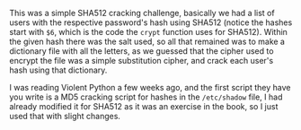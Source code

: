 This was a simple SHA512 cracking challenge, basically we had a list of users with the respective password's hash using SHA512 (notice the hashes start with `$6`, which is the code the `crypt` function uses for SHA512). Within the given hash there was the salt used, so all that remained was to make a dictionary file with all the letters, as we guessed that the cipher used to encrypt the file was a simple substitution cipher, and crack each user's hash using that dictionary.

I was reading Violent Python a few weeks ago, and the first script they have you write is a MD5 cracking script for hashes in the `/etc/shadow` file, I had already modified it for SHA512 as it was an exercise in the book, so I just used that with slight changes. 

